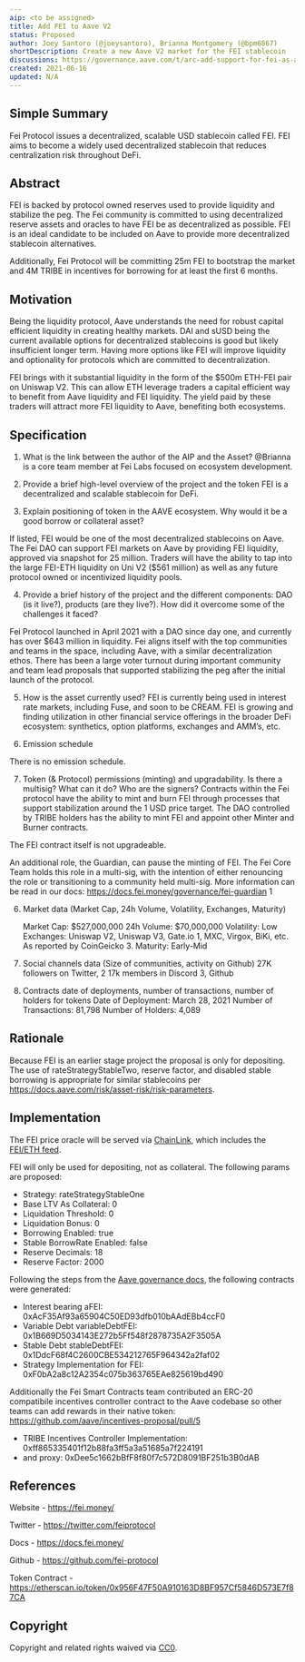 ```yaml
---
aip: <to be assigned>
title: Add FEI to Aave V2
status: Proposed
author: Joey Santoro (@joeysantoro), Brianna Montgomery (@bpm6867)
shortDescription: Create a new Aave V2 market for the FEI stablecoin
discussions: https://governance.aave.com/t/arc-add-support-for-fei-as-a-lending-currency/4542
created: 2021-06-16
updated: N/A
---
```


## Simple Summary

Fei Protocol issues a decentralized, scalable USD stablecoin called FEI. FEI aims to become a widely used decentralized stablecoin that reduces centralization risk throughout DeFi.

## Abstract

FEI is backed by protocol owned reserves used to provide liquidity and stabilize the peg. The Fei community is committed to using decentralized reserve assets and oracles to have FEI be as decentralized as possible. FEI is an ideal candidate to be included on Aave to provide more decentralized stablecoin alternatives.

Additionally, Fei Protocol will be committing 25m FEI to bootstrap the market and 4M TRIBE in incentives for borrowing for at least the first 6 months.

## Motivation

Being the liquidity protocol, Aave understands the need for robust capital efficient liquidity in creating healthy markets. DAI and sUSD being the current available options for decentralized stablecoins is good but likely insufficient longer term. Having more options like FEI will improve liquidity and optionality for protocols which are committed to decentralization.

FEI brings with it substantial liquidity in the form of the $500m ETH-FEI pair on Uniswap V2. This can allow ETH leverage traders a capital efficient way to benefit from Aave liquidity and FEI liquidity. The yield paid by these traders will attract more FEI liquidity to Aave, benefiting both ecosystems.

## Specification

1. What is the link between the author of the AIP and the Asset?
@Brianna is a core team member at Fei Labs focused on ecosystem development.

2. Provide a brief high-level overview of the project and the token
FEI is a decentralized and scalable stablecoin for DeFi.

3. Explain positioning of token in the AAVE ecosystem. Why would it be a good borrow or collateral asset?

If listed, FEI would be one of the most decentralized stablecoins on Aave. The Fei DAO can support FEI markets on Aave by providing FEI liquidity, approved via snapshot for 25 million. Traders will have the ability to tap into the large FEI-ETH liquidity on Uni V2 ($561 million) as well as any future protocol owned or incentivized liquidity pools.

4. Provide a brief history of the project and the different components: DAO (is it live?), products (are they live?). How did it overcome some of the challenges it faced?

Fei Protocol launched in April 2021 with a DAO since day one, and currently has over $643 million in liquidity. Fei aligns itself with the top communities and teams in the space, including Aave, with a similar decentralization ethos. There has been a large voter turnout during important community and team lead proposals that supported stabilizing the peg after the initial launch of the protocol.

5. How is the asset currently used?
FEI is currently being used in interest rate markets, including Fuse, and soon to be CREAM. FEI is growing and finding utilization in other financial service offerings in the broader DeFi ecosystem: synthetics, option platforms, exchanges and AMM’s, etc.

6. Emission schedule

There is no emission schedule.

7. Token (& Protocol) permissions (minting) and upgradability. Is there a multisig? What can it do? Who are the signers?
Contracts within the Fei protocol have the ability to mint and burn FEI through processes that support stabilization around the 1 USD price target. The DAO controlled by TRIBE holders has the ability to mint FEI and appoint other Minter and Burner contracts.

The FEI contract itself is not upgradeable.

An additional role, the Guardian, can pause the minting of FEI. The Fei Core Team holds this role in a multi-sig, with the intention of either renouncing the role or transitioning to a community held multi-sig. More information can be read in our docs: https://docs.fei.money/governance/fei-guardian 1

6. Market data (Market Cap, 24h Volume, Volatility, Exchanges, Maturity)

	Market Cap: $527,000,000
	24h Volume: $70,000,000
	Volatility: Low
	Exchanges: Uniswap V2, Uniswap V3, Gate.io 1, MXC, Virgox, BiKi, etc. As reported by CoinGeicko 3.
	Maturity: Early-Mid

9. Social channels data (Size of communities, activity on Github)
27K followers on Twitter, 2 17k members in Discord 3, Github

10. Contracts date of deployments, number of transactions, number of holders for tokens
	Date of Deployment: March 28, 2021
	Number of Transactions: 81,798
	Number of Holders: 4,089

## Rationale
Because FEI is an earlier stage project the proposal is only for depositing. The use of rateStrategyStableTwo, reserve factor, and disabled stable borrowing is appropriate for similar stablecoins per https://docs.aave.com/risk/asset-risk/risk-parameters.

## Implementation

The FEI price oracle will be served via [ChainLink](https://chain.link/), which includes the [FEI/ETH feed](https://docs.chain.link/docs/ethereum-addresses).

FEI will only be used for depositing, not as collateral. The following params are proposed:


  - Strategy: rateStrategyStableOne
  - Base LTV As Collateral: 0
  - Liquidation Threshold: 0
  - Liquidation Bonus: 0
  - Borrowing Enabled: true
  - Stable BorrowRate Enabled: false
  - Reserve Decimals: 18
  - Reserve Factor: 2000

Following the steps from the [Aave governance docs](https://docs.aave.com/developers/protocol-governance/governance/propose-your-token-as-new-aave-asset), the following contracts were generated:

- Interest bearing aFEI: 0xAcF35Af93a65904C50ED93dfb010bAAdEBb4ccF0
- Variable Debt variableDebtFEI: 0x1B669D5034143E272b5Ff548f2878735A2F3505A
- Stable Debt stableDebtFEI: 0x1DdcF68f4C2600CBE534212765F964342a2faf02
- Strategy Implementation for FEI: 0xF0bA2a8c12A2354c075b363765EAe825619bd490

Additionally the Fei Smart Contracts team contributed an ERC-20 compatibile incentives controller contract to the Aave codebase so other teams can add rewards in their native token: https://github.com/aave/incentives-proposal/pull/5 

- TRIBE Incentives Controller Implementation: 0xff865335401f12b88fa3ff5a3a51685a7f224191
- and proxy: 0xDee5c1662bBfF8f80f7c572D8091BF251b3B0dAB

## References

Website - https://fei.money/

Twitter - https://twitter.com/feiprotocol

Docs - https://docs.fei.money/

Github - https://github.com/fei-protocol

Token Contract - https://etherscan.io/token/0x956F47F50A910163D8BF957Cf5846D573E7f87CA

## Copyright

Copyright and related rights waived via [CC0](https://creativecommons.org/publicdomain/zero/1.0/).